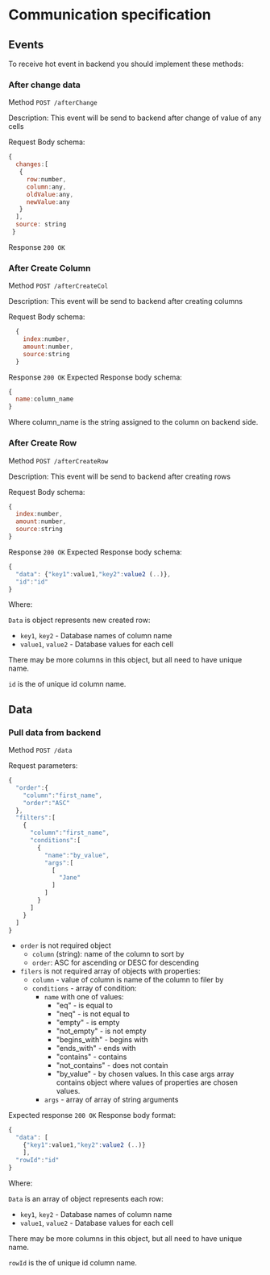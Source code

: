 # Communication specification

## Events

To receive hot event in backend you should implement these methods: 

### After change data

Method `POST /afterChange`

Description: This event will be send to backend after change of value of any cells

Request Body schema:

```javascript
{
  changes:[
   {
     row:number,
     column:any,
     oldValue:any,
     newValue:any
   }
  ],
  source: string
 }
```

Response `200 OK`

### After Create Column

Method `POST /afterCreateCol`

Description: This event will be send to backend after creating columns

Request Body schema:

```javascript
  {
    index:number,
    amount:number,
    source:string
  }
  ```

Response `200 OK`
Expected Response body schema:
```javascript
{
  name:column_name
}
```
Where column_name is the string assigned to the column on backend side.


### After Create Row

Method `POST /afterCreateRow`

Description: This event will be send to backend after creating rows

Request Body schema:

```javascript
{
  index:number,
  amount:number,
  source:string
}
```

Response `200 OK`
Expected Response body schema:
```javascript
{
  "data": {"key1":value1,"key2":value2 (..)},
  "id":"id"
}
```
Where:

`Data` is object represents new created row:

- `key1`, `key2` - Database names of column name 
- `value1`, `value2` -  Database values for each cell

There may be more columns in this object, but all need to have unique name.

`id` is the of unique id column name.


## Data

### Pull data from backend 

Method `POST /data`

Request parameters:

```javascript
{  
  "order":{  
    "column":"first_name",
    "order":"ASC"
  },
  "filters":[  
    {  
      "column":"first_name",
      "conditions":[  
        {  
          "name":"by_value",
          "args":[  
            [  
              "Jane"
            ]
          ]
        }
      ]
    }
  ]
}
```
- `order` is not required object
  - `column` (string): name of the column to sort by
  - `order`: ASC for ascending or DESC for descending 
- `filers` is not required array of objects with properties:
  - `column` - value of column is name of the column to filer by 
  - `conditions` - array of condition:
    - `name` with one of values:
      - "eq" - is equal to
      - "neq" - is not equal to
      - "empty" - is empty
      - "not_empty" - is not empty
      - "begins_with" - begins with
      - "ends_with" - ends with
      - "contains" - contains
      - "not_contains" - does not contain
      - "by_value" - by chosen values. In this case args array contains object where values of properties are chosen values. 
    - `args` - array of array of string arguments


Expected response `200 OK` 
Response body format:

```javascript
{
  "data": [
    {"key1":value1,"key2":value2 (..)}
    ],
  "rowId":"id"
}
```
Where:

`Data` is an array of object represents each row:

- `key1`, `key2` - Database names of column name 
- `value1`, `value2` -  Database values for each cell

There may be more columns in this object, but all need to have unique name.

`rowId` is the of unique id column name.

